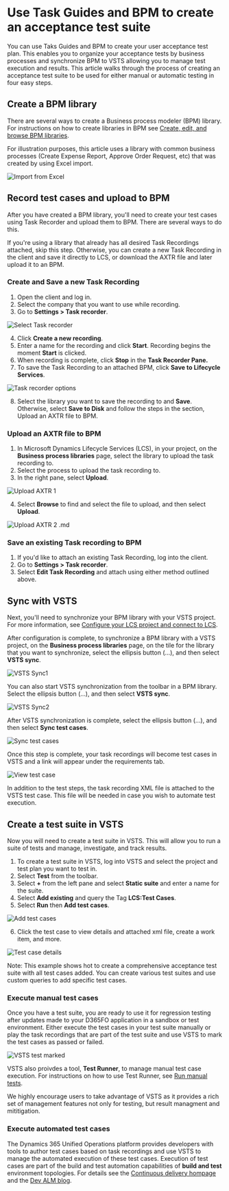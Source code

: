# Use Task Guides and BPM to create an acceptance test suite

You can use Taks Guides and BPM to create your user acceptance test plan. This enables you to organize your acceptance tests by business processes and synchronize BPM to VSTS allowing you to manage test execution and results. This article walks through the process of creating an acceptance test suite to be used for either manual or automatic testing in four easy steps.

## Create a BPM library

There are several ways to create a Business process modeler (BPM) library. For instructions on how to create libraries in BPM see [Create, edit, and browse BPM libraries](creating-editing-browsing.md).

For illustration purposes, this article uses a library with common business processes (Create Expense Report, Approve Order Request, etc) that was created by using Excel import.  

![Import from Excel](./media/import_from_excel.png.PNG "Import from Excel")

## Record test cases and upload to BPM 

After you have created a BPM library, you'll need to create your test cases using Task Recorder and upload them to BPM. There are several ways to do this. 

If you're using a library that already has all desired Task Recordings attached, skip this step. Otherwise, you can create a new Task Recording in the client and save it directly to LCS, or download the AXTR file and later upload it to an BPM. 

### Create and Save a new Task Recording 
1. Open the client and log in. 
2. Select the company that you want to use while recording.
3. Go to **Settings &gt; Task recorder**.

![Select Task recorder](./media/select_task_recorder.png.PNG "Select Task recorder")

4. Click **Create a new recording**.
5. Enter a name for the recording and click **Start**. Recording begins the moment **Start** is clicked.
6. When recording is complete, click **Stop** in the **Task Recorder Pane.**
7. To save the Task Recording to an attached BPM, click **Save to Lifecycle Services**.

![Task recorder options](./media/task_recorder_options.png.PNG "Task recorder options")

8. Select the library you want to save the recording to and **Save**. Otherwise, select **Save to Disk** and follow the steps in the section, Upload an AXTR file to BPM.

### Upload an AXTR file to BPM 

1. In Microsoft Dynamics Lifecycle Services (LCS), in your project, on the **Business process libraries** page, select the library to upload the task recording to.
2. Select the process to upload the task recording to.
3. In the right pane, select **Upload**. 

![Upload AXTR 1](./media/upload_axtr_1.png.PNG "Upload AXTR 1")

4. Select **Browse** to find and select the file to upload, and then select **Upload**.

![Upload AXTR 2](./media/upload_axtr_2.png.PNG "Upload AXTR 2")
.md
### Save an existing Task recording to BPM

1. If you'd like to attach an existing Task Recording, log into the client.
2. Go to **Settings &gt; Task recorder**.
3. Select **Edit Task Recording** and attach using either method outlined above.

## Sync with VSTS   

Next, you'll need to synchronize your BPM library with your VSTS project. For more information, see [Configure your LCS project and connect to LCS](synchronize-bpm-vsts.md#configure-your-lcs-project-to-connect-to-vsts). 

After configuration is complete, to synchronize a BPM library with a VSTS project, on the **Business process libraries** page, on the tile for the library that you want to synchronize, select the ellipsis button (…), and then select **VSTS sync**.

![VSTS Sync1](./media/vsts_sync_1.png.png "VSTS Sync1")

You can also start VSTS synchronization from the toolbar in a BPM library. Select the ellipsis button (…), and then select **VSTS sync**.

![VSTS Sync2](./media/vsts_sync_2.png.png "VSTS Sync2")

After VSTS synchronization is complete, select the ellipsis button (…), and then select **Sync test cases**.

![Sync test cases](./media/sync_test_case.png.PNG "Sync test cases")

Once this step is complete, your task recordings will become test cases in VSTS and a link will appear under the requirements tab. 

![View test case](./media/view_test_case.png.PNG "View test case")


In addition to the test steps, the task recording XML file is attached to the VSTS test case. This file will be needed in case you wish to automate test execution. 

## Create a test suite in VSTS

Now you will need to create a test suite in VSTS. This will allow you to run a suite of tests and manage, investigate, and track results. 

1. To create a test suite in VSTS, log into VSTS and select the project and test plan you want to test in. 
2. Select **Test** from the toolbar.
3. Select **+** from the left pane and select **Static suite** and enter a name for the suite.
4. Select **Add existing** and query the Tag **LCS:Test Cases**.
5. Select **Run** then **Add test cases**.

![Add test cases](./media/add_test_cases.PNG "Add test cases")
 
6. Click the test case to view details and attached xml file, create a work item, and more.   

![Test case details](./media/test_case_details.png.PNG "Test case details")

Note: This example shows hot to create a comprehensive acceptance test suite with all test cases added. You can create various test suites and use custom queries to add specific test cases. 

### Execute manual test cases

Once you have a test suite, you are ready to use it for regression testing after updates made to your D365FO application in a sandbox or test environment. Either execute the test cases in your test suite manually or play the task recordings that are part of the test suite and use VSTS to mark the test cases as passed or failed.

![VSTS test marked](./media/vsts_test_marked.png.png "VSTS test marked")

VSTS also proivdes a tool, **Test Runner**, to manage manual test case execution. For instructions on how to use Test Runner, see [Run manual tests](https://docs.microsoft.com/en-us/vsts/manual-test/getting-started/run-manual-tests).

We highly encourage users to take advantage of VSTS as it provides a rich set of management features not only for testing, but result managment and mititigation.

### Execute automated test cases

The Dynamics 365 Unified Operations platform provides developers with tools to author test cases based on task recordings and use VSTS to manage the automated execution of these test cases. Execution of test cases are part of the build and test automation capabilities of **build and test** environment topologies.
For details see the [Continuous delivery hompage](././dev-tools/continuous-delivery-home-page.md) and the [Dev ALM blog](http://blogs.msdn.microsoft.com/axdevalm/).
